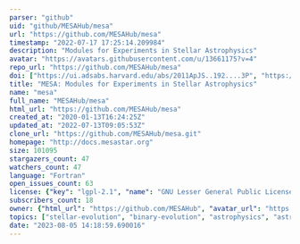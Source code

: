 ```yaml
---
parser: "github"
uid: "github/MESAHub/mesa"
url: "https://github.com/MESAHub/mesa"
timestamp: "2022-07-17 17:25:14.209984"
description: "Modules for Experiments in Stellar Astrophysics"
avatar: "https://avatars.githubusercontent.com/u/13661175?v=4"
repo_url: "https://github.com/MESAHub/mesa"
doi: ["https://ui.adsabs.harvard.edu/abs/2011ApJS..192....3P", "https://ui.adsabs.harvard.edu/abs/2010ascl.soft10083P/abstract"]
title: "MESA: Modules for Experiments in Stellar Astrophysics"
name: "mesa"
full_name: "MESAHub/mesa"
html_url: "https://github.com/MESAHub/mesa"
created_at: "2020-01-13T16:24:25Z"
updated_at: "2022-07-13T09:05:53Z"
clone_url: "https://github.com/MESAHub/mesa.git"
homepage: "http://docs.mesastar.org"
size: 101095
stargazers_count: 47
watchers_count: 47
language: "Fortran"
open_issues_count: 63
license: {"key": "lgpl-2.1", "name": "GNU Lesser General Public License v2.1", "spdx_id": "LGPL-2.1", "url": "https://api.github.com/licenses/lgpl-2.1", "node_id": "MDc6TGljZW5zZTEx"}
subscribers_count: 18
owner: {"html_url": "https://github.com/MESAHub", "avatar_url": "https://avatars.githubusercontent.com/u/13661175?v=4", "login": "MESAHub", "type": "Organization"}
topics: ["stellar-evolution", "binary-evolution", "astrophysics", "astronomy", "stellar-astrophysics", "fortran"]
date: "2023-08-05 14:18:59.690016"
---
```

